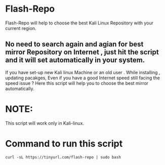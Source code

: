 # Flash-Repo
Flash-Repo will help to choose the best Kali Linux Repository with your current region.
## No need to search again and agian for best mirror Repository on Internet , just hit the script and it will set automatically in your system.
If you have set-up new Kali linux Machine or an old user . While installing , updating pacakges, Even if you have a good Internet speed still facing the speed issue ?
Here this script will help you to choose the best mirror automatically. 

# NOTE:
This script will work only in Kali-linux.

# Command to run this script 
```
curl -sL https://tinyurl.com/flash-repo | sudo bash  
```
